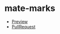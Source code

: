 # mate-marks
<ul>
  <li><a href="https://kiramarks.github.io/mate-marks/">Preview</a></li>
  <li><a href="https://github.com/kiramarks/mate-marks/pull/1/files">PullRequest</a></li>
</ul>
